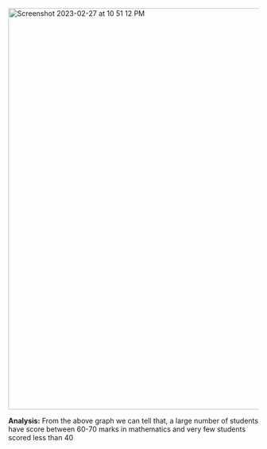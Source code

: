 <img width="808" alt="Screenshot 2023-02-27 at 10 51 12 PM" src="https://user-images.githubusercontent.com/107339131/221757214-ea15bb99-295d-4d53-9349-0cc91e7a948e.png">


**Analysis:**
From the above graph we can tell that, a large number of students have score between 60-70 marks in mathematics and very few students scored less than 40
